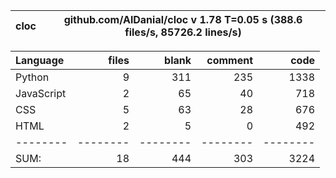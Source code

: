cloc|github.com/AlDanial/cloc v 1.78  T=0.05 s (388.6 files/s, 85726.2 lines/s)
--- | ---

Language|files|blank|comment|code
:-------|-------:|-------:|-------:|-------:
Python|9|311|235|1338
JavaScript|2|65|40|718
CSS|5|63|28|676
HTML|2|5|0|492
--------|--------|--------|--------|--------
SUM:|18|444|303|3224
